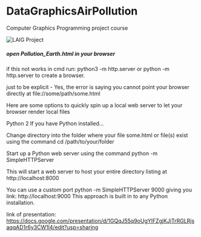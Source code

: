 # DataGraphicsAirPollution
Computer Graphics Programming project course


![LAIG  Project](https://user-images.githubusercontent.com/7607213/61467600-cf8d7c00-a973-11e9-888c-8d47e5713949.png)
##### open Pollution_Earth.html in your browser

if this not works in cmd run: python3 -m http.server or python -m http.server
to create a browser. 

just to be explicit - Yes, the error is saying you cannot point your browser directly at file://some/path/some.html

Here are some options to quickly spin up a local web server to let your browser render local files

Python 2
If you have Python installed...

Change directory into the folder where your file some.html or file(s) exist using the command cd /path/to/your/folder

Start up a Python web server using the command python -m SimpleHTTPServer

This will start a web server to host your entire directory listing at http://localhost:8000

You can use a custom port  python -m SimpleHTTPServer 9000 giving you link: http://localhost:9000
This approach is built in to any Python installation.

link of presentation: https://docs.google.com/presentation/d/1GQqJ55q9oUgYlFZgjKJjTrRGLRjsaqqAD1r6y3CW1l4/edit?usp=sharing
